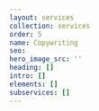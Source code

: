 ```yaml
---
layout: services
collection: services
order: 5
name: Copywriting
seo: 
hero_image_src: ''
heading: []
intro: []
elements: []
subservices: []
---
```


